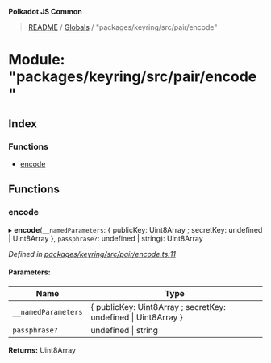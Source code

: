 **Polkadot JS Common**

> [README](../README.md) / [Globals](../globals.md) / "packages/keyring/src/pair/encode"

# Module: "packages/keyring/src/pair/encode"

## Index

### Functions

* [encode](_packages_keyring_src_pair_encode_.md#encode)

## Functions

### encode

▸ **encode**(`__namedParameters`: { publicKey: Uint8Array ; secretKey: undefined \| Uint8Array  }, `passphrase?`: undefined \| string): Uint8Array

*Defined in [packages/keyring/src/pair/encode.ts:11](https://github.com/polkadot-js/common/blob/30198d1a/packages/keyring/src/pair/encode.ts#L11)*

#### Parameters:

Name | Type |
------ | ------ |
`__namedParameters` | { publicKey: Uint8Array ; secretKey: undefined \| Uint8Array  } |
`passphrase?` | undefined \| string |

**Returns:** Uint8Array
